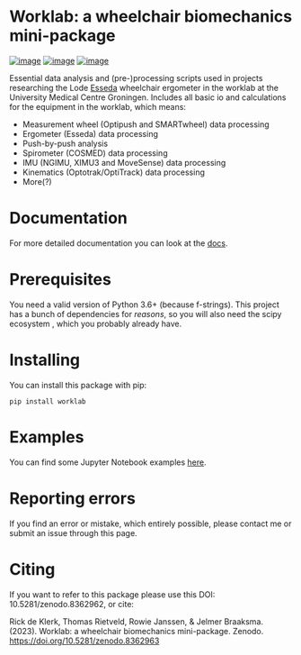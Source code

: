 # Worklab: a wheelchair biomechanics mini-package

[![image](https://zenodo.org/badge/DOI/10.5281/zenodo.8362962.svg)](https://doi.org/10.5281/zenodo.8362962)
[![image](https://badge.fury.io/py/worklab.svg)](https://badge.fury.io/py/worklab) [![image](https://img.shields.io/badge/License-GPLv3-blue.svg)](https://www.gitlab.com/Rickdkk/worklab/tree/master/LICENCE)

Essential data analysis and (pre-)processing scripts used in projects
researching the Lode
[Esseda](https://www.lode.nl/en/product/esseda-wheelchair-ergometer/637)
wheelchair ergometer in the worklab at the University Medical Centre
Groningen. Includes all basic io and calculations for the equipment in
the worklab, which means:

-   Measurement wheel (Optipush and SMARTwheel) data processing
-   Ergometer (Esseda) data processing
-   Push-by-push analysis
-   Spirometer (COSMED) data processing
-   IMU (NGIMU, XIMU3 and MoveSense) data processing
-   Kinematics (Optotrak/OptiTrack) data processing
-   More(?)

# Documentation

For more detailed documentation you can look at the
[docs](https://rickdkk.github.io/worklab/).

# Prerequisites

You need a valid version of Python 3.6+ (because f-strings). This
project has a bunch of dependencies for *reasons*, so you will also need
the scipy ecosystem , which you probably already have.

# Installing

You can install this package with pip:

    pip install worklab

# Examples

You can find some Jupyter Notebook examples
[here](https://rickdkk.github.io/worklab/chapters/examples.html).

# Reporting errors

If you find an error or mistake, which entirely possible, please contact
me or submit an issue through this page.

# Citing

If you want to refer to this package please use this DOI:
10.5281/zenodo.8362962, or cite:

Rick de Klerk, Thomas Rietveld, Rowie Janssen, & Jelmer Braaksma. (2023). Worklab: a wheelchair biomechanics mini-package. Zenodo. https://doi.org/10.5281/zenodo.8362963
